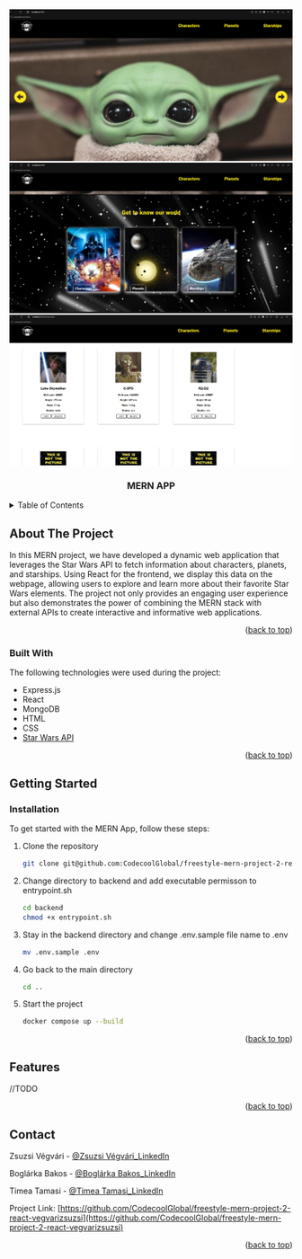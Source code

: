 <a name="readme-top"></a>


<!-- PROJECT LOGO -->
<br />
<div align="center">

  ![Mern Main page1 Screenshot](https://github.com/CodecoolGlobal/freestyle-mern-project-2-react-vegvarizsuzsi/blob/feat-docker/images/main_page1.png)
  ![Mern Main page2 Screenshot](https://github.com/CodecoolGlobal/freestyle-mern-project-2-react-vegvarizsuzsi/blob/feat-docker/images/main_page2.png)
  ![Mern Characters Screenshot](https://github.com/CodecoolGlobal/freestyle-mern-project-2-react-vegvarizsuzsi/blob/feat-docker/images/characters.png)

  <h3 align="center">MERN APP</h3> 
</div>



<!-- TABLE OF CONTENTS -->
<details>
  <summary>Table of Contents</summary>
  <ol>
    <li>
      <a href="#about-the-project">About The Project</a>
      <ul>
        <li><a href="#built-with">Built With</a></li>
      </ul>
    </li>
    <li>
      <a href="#getting-started">Getting Started</a>
      <ul>        
        <li><a href="#installation">Installation</a></li>
      </ul>
    </li>
    <li><a href="#features">Features</a></li>
    <li><a href="#contact">Contact</a></li>    
  </ol>
</details>



<!-- ABOUT THE PROJECT -->
## About The Project


In this MERN project, we have developed a dynamic web application that leverages the Star Wars API to fetch information about characters, planets, and starships. Using React for the frontend, we display this data on the webpage, allowing users to explore and learn more about their favorite Star Wars elements. The project not only provides an engaging user experience but also demonstrates the power of combining the MERN stack with external APIs to create interactive and informative web applications.
<p align="right">(<a href="#readme-top">back to top</a>)</p>



### Built With

The following technologies were used during the project:

* Express.js
* React
* MongoDB
* HTML
* CSS
* [Star Wars API](https://swapi.dev)


<p align="right">(<a href="#readme-top">back to top</a>)</p>



<!-- GETTING STARTED -->
## Getting Started

### Installation

To get started with the MERN App, follow these steps:

1. Clone the repository
    ```sh
    git clone git@github.com:CodecoolGlobal/freestyle-mern-project-2-react-vegvarizsuzsi.git
    ```
2. Change directory to backend and add executable permisson to entrypoint.sh
    ```sh
    cd backend
    chmod +x entrypoint.sh
    ```
3. Stay in the backend directory and change .env.sample file name to .env
    ```sh
    mv .env.sample .env
    ```
4. Go back to the main directory
    ```sh
    cd ..
    ```
5. Start the project
    ```sh
    docker compose up --build
    ```

<p align="right">(<a href="#readme-top">back to top</a>)</p>


<!-- FEATURES -->
## Features
//TODO

<p align="right">(<a href="#readme-top">back to top</a>)</p>



<!-- CONTACT -->
## Contact

Zsuzsi Végvári - [@Zsuzsi Végvári_LinkedIn](https://www.linkedin.com/in/zsuzsiv%C3%A9gv%C3%A1ri/)

Boglárka Bakos - [@Boglárka Bakos_LinkedIn](https://linkedin.com/in/boglarka-bakos)

Timea Tamasi - [@Timea Tamasi_LinkedIn](https://www.linkedin.com/in/timea-tamasi/)


Project Link: [https://github.com/CodecoolGlobal/freestyle-mern-project-2-react-vegvarizsuzsi](https://github.com/CodecoolGlobal/freestyle-mern-project-2-react-vegvarizsuzsi)

<p align="right">(<a href="#readme-top">back to top</a>)</p>
